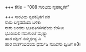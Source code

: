 +++
title = "008 ಸಾರವಿದು ನೃಪಕನ್ನಿಕೆಗೆ"

+++
ಸಾರವಿದು ನೃಪಕನ್ನಿಕೆಗೆ ವರ  
ನಾರು ಲಗ್ನವದೆಂದು ಬಳಿಕಾ  
ರಾರು ಬಂದರು ಭೂಪತಿಗಳಿದನೆಂದು ಕೇಳಿದಿರಿ   
ಭೂರಿಯಲಿ ನಮಗುಂಟೆ ಮೃಷ್ಟ್ಟಾ  
ಹಾರ ದಕ್ಷಿಣೆ ನಮ್ಮಭೀಷ್ಟ ವಿ  
ಹಾರ ವಾರ್ತೆಯಿದೆಂದು ಧರ್ಮಜ ನುಡಿದನಾ ದ್ವಿಜಗೆ      ॥8॥